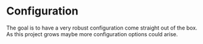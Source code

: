 # Configuration

The goal is to have a very robust configuration come straight out of the box. As this project grows maybe more configuration options could arise.&#x20;
